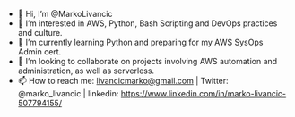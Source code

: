 - 👋 Hi, I’m @MarkoLivancic
- 👀 I’m interested in AWS, Python, Bash Scripting and DevOps practices and culture.
- 🌱 I’m currently learning Python and preparing for my AWS SysOps Admin cert. 
- 💞️ I’m looking to collaborate on projects involving AWS automation and administration, as well as serverless.
- 📫 How to reach me: livancicmarko@gmail.com | Twitter: @marko_livancic | linkedin: https://www.linkedin.com/in/marko-livancic-507794155/
